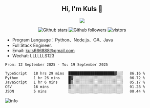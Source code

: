 <h2 align="center"> Hi, I'm Kuls 👋 </h2>
<p align="center">
    <p align="center">
        <img src=" https://avatars.githubusercontent.com/u/42165104?s=460&u=5c7fbf0bce7d4b38a15a44676e6f64b529e47598&v=4"/>
    </p>
    <p align="center">
      <img src="https://img.shields.io/github/stars/hellokuls?style=social" alt="Github stars" />
      <img src="https://img.shields.io/github/followers/hellokuls?style=social" alt="Github followers" />
      <img src="https://visitor-badge.glitch.me/badge?page_id=hellokuls.readme" alt="vistors" />
    </p>
</p>

- Program Language：Python、Node.js、C#、Java
- Full Stack Engineer.
- Email: kuls666888@gmail.com
- Wechat: LLLLLLS123

<!--START_SECTION:waka-->

```txt
From: 12 September 2025 - To: 19 September 2025

TypeScript   18 hrs 29 mins  █████████████████████▓░░░   86.16 %
Python       1 hr 26 mins    █▓░░░░░░░░░░░░░░░░░░░░░░░   06.72 %
JavaScript   1 hr 6 mins     █▒░░░░░░░░░░░░░░░░░░░░░░░   05.17 %
CSV          16 mins         ▒░░░░░░░░░░░░░░░░░░░░░░░░   01.28 %
JSON         5 mins          ░░░░░░░░░░░░░░░░░░░░░░░░░   00.44 %
```

<!--END_SECTION:waka-->

![info](https://github-readme-stats.vercel.app/api?username=hellokuls&show_icons=true&count_private=true&hide=prs&theme=default_repocard)



